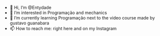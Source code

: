 - 👋 Hi, I’m @Entydade
- 👀 I’m interested in Programação and mechanics
- 🌱 I’m currently learning Programação next to the video course made by gustavo guanabara
- 📫 How to reach me: right here and on my Instagram

<!---
Entydade/Entydade is a ✨ special ✨ repository because its `README.md` (this file) appears on your GitHub profile.
You can click the Preview link to take a look at your changes.
--->
